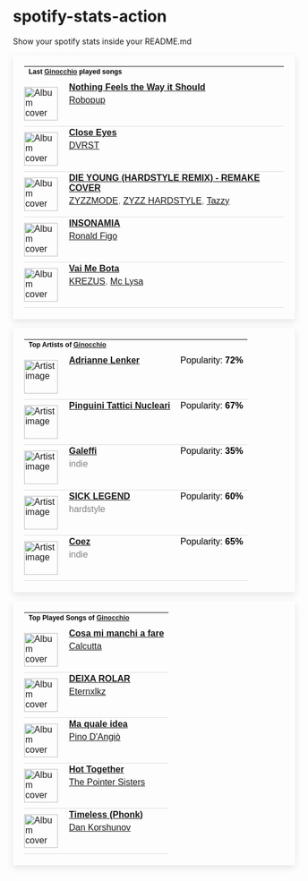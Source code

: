 # spotify-stats-action
Show your spotify stats inside your README.md

<!-- BEGIN SPOTIFY STATS: LAST PLAYED SONGS -->
<table style="border: none; padding: 20px; box-shadow: 0px 4px 12px rgba(0, 0, 0, 0.1); max-width: 100%; font-family: Arial, sans-serif;">
  <tr>
    <td colspan="3" style="padding-bottom: 10px;">
      <h4 style="margin: 0; font-size: 12px; color: black;">Last <a href="https://open.spotify.com/user/giuliotognetto00">Ginocchio</a> played songs</h4>
    </td>
  </tr>

  <!-- Begin song rows -->
  
  <tr style="border-bottom: 1px solid #ddd;">
    <td style="padding: 10px 10px 10px 0;">
      <img src="https://i.scdn.co/image/ab67616d0000b273eb82410279ee5486798f753e" href="https://open.spotify.com/track/534rmATC0GBzQ2fTDpNa7c" alt="Album cover" style="width: 60px; height: 60px;">
    </td>
    <td style="vertical-align: top; padding-left: 10px;">
      <p style="margin: 0; color: black;"><a href="https://open.spotify.com/track/534rmATC0GBzQ2fTDpNa7c"><strong>Nothing Feels the Way it Should</strong></a></p>
      <p style="margin: 5px 0 0 0; color: grey;"><a href="https://open.spotify.com/artist/29FwFqbM5JlAydGybJL1HJ">Robopup</a></p>
    </td>
  </tr>
  
  <tr style="border-bottom: 1px solid #ddd;">
    <td style="padding: 10px 10px 10px 0;">
      <img src="https://i.scdn.co/image/ab67616d0000b27311447aead485afd7c57aa042" href="https://open.spotify.com/track/3CLSHJv5aUROAN2vfOyCOh" alt="Album cover" style="width: 60px; height: 60px;">
    </td>
    <td style="vertical-align: top; padding-left: 10px;">
      <p style="margin: 0; color: black;"><a href="https://open.spotify.com/track/3CLSHJv5aUROAN2vfOyCOh"><strong>Close Eyes</strong></a></p>
      <p style="margin: 5px 0 0 0; color: grey;"><a href="https://open.spotify.com/artist/0XFgyr4jwM0MGeZZW0VzA5">DVRST</a></p>
    </td>
  </tr>
  
  <tr style="border-bottom: 1px solid #ddd;">
    <td style="padding: 10px 10px 10px 0;">
      <img src="https://i.scdn.co/image/ab67616d0000b273e9e9ec5c08a0bd129e210a09" href="https://open.spotify.com/track/4SUK8OvKge0hbApQ4YswiV" alt="Album cover" style="width: 60px; height: 60px;">
    </td>
    <td style="vertical-align: top; padding-left: 10px;">
      <p style="margin: 0; color: black;"><a href="https://open.spotify.com/track/4SUK8OvKge0hbApQ4YswiV"><strong>DIE YOUNG (HARDSTYLE REMIX) - REMAKE COVER</strong></a></p>
      <p style="margin: 5px 0 0 0; color: grey;"><a href="https://open.spotify.com/artist/0b4iy80Bqcg2Qbd1XeyRB8">ZYZZMODE</a>, <a href="https://open.spotify.com/artist/1MToCKholpDbeLDwDYtkyb">ZYZZ HARDSTYLE</a>, <a href="https://open.spotify.com/artist/1LbQ66B9mZIHGhjRu9fvKo">Tazzy</a></p>
    </td>
  </tr>
  
  <tr style="border-bottom: 1px solid #ddd;">
    <td style="padding: 10px 10px 10px 0;">
      <img src="https://i.scdn.co/image/ab67616d0000b273b21b175823da8ac8cf34dac3" href="https://open.spotify.com/track/5jRR9de75gD6zCzoRZkyKB" alt="Album cover" style="width: 60px; height: 60px;">
    </td>
    <td style="vertical-align: top; padding-left: 10px;">
      <p style="margin: 0; color: black;"><a href="https://open.spotify.com/track/5jRR9de75gD6zCzoRZkyKB"><strong>INSONAMIA</strong></a></p>
      <p style="margin: 5px 0 0 0; color: grey;"><a href="https://open.spotify.com/artist/5AOzeroMxe112GJoFnCcyG">Ronald Figo</a></p>
    </td>
  </tr>
  
  <tr style="border-bottom: 1px solid #ddd;">
    <td style="padding: 10px 10px 10px 0;">
      <img src="https://i.scdn.co/image/ab67616d0000b273562ebcdaf05bbf3b128c76a1" href="https://open.spotify.com/track/3QQjwMmvdWOzRpdvaQ0EkL" alt="Album cover" style="width: 60px; height: 60px;">
    </td>
    <td style="vertical-align: top; padding-left: 10px;">
      <p style="margin: 0; color: black;"><a href="https://open.spotify.com/track/3QQjwMmvdWOzRpdvaQ0EkL"><strong>Vai Me Bota</strong></a></p>
      <p style="margin: 5px 0 0 0; color: grey;"><a href="https://open.spotify.com/artist/6S1GI59Xa6ClqYBqASQxjq">KREZUS</a>, <a href="https://open.spotify.com/artist/6xnXWvVPKAOt7SY2bg38r7">Mc Lysa</a></p>
    </td>
  </tr>
  
  <!-- End song rows -->
</table>
<!-- END SPOTIFY STATS: LAST PLAYED SONGS -->

<!-- BEGIN SPOTIFY STATS: TOP ARTISTS -->
<table style="border: none; padding: 20px; box-shadow: 0px 4px 12px rgba(0, 0, 0, 0.1); max-width: 100%; font-family: Arial, sans-serif;">
  <tr>
    <td colspan="3" style="padding-bottom: 10px;">
      <h4 style="margin: 0; font-size: 12px; color: black;">Top Artists of <a href="https://open.spotify.com/user/giuliotognetto00">Ginocchio</a></h4>
    </td>
  </tr>

  <!-- Begin artist rows -->
  
  <tr style="border-bottom: 1px solid #ddd;">
    <td style="padding: 10px 10px 10px 0;">
      <img src="https://i.scdn.co/image/ab6761610000e5eb5a7d5278cf9deda53119028c" href="https://open.spotify.com/artist/4aKWmkWAKviFlyvHYPTNQY" alt="Artist image" style="width: 60px; height: 60px;">
    </td>
    <td style="vertical-align: top; padding-left: 10px;">
      <p style="margin: 0; color: black;"><a href="https://open.spotify.com/artist/4aKWmkWAKviFlyvHYPTNQY"><strong>Adrianne Lenker</strong></a></p>
      <p style="margin: 5px 0 0 0; color: grey;"></p>
    </td>
    <td style="vertical-align: top; padding-left: 10px;">
      <p style="margin: 0; color: black;">Popularity: <strong>72%</strong></p>
    </td>
  </tr>
  
  <tr style="border-bottom: 1px solid #ddd;">
    <td style="padding: 10px 10px 10px 0;">
      <img src="https://i.scdn.co/image/ab6761610000e5eb3b96cd66c6bf065f7b773a33" href="https://open.spotify.com/artist/6RdcIWVKYYzNzjQRd3oyHS" alt="Artist image" style="width: 60px; height: 60px;">
    </td>
    <td style="vertical-align: top; padding-left: 10px;">
      <p style="margin: 0; color: black;"><a href="https://open.spotify.com/artist/6RdcIWVKYYzNzjQRd3oyHS"><strong>Pinguini Tattici Nucleari</strong></a></p>
      <p style="margin: 5px 0 0 0; color: grey;"></p>
    </td>
    <td style="vertical-align: top; padding-left: 10px;">
      <p style="margin: 0; color: black;">Popularity: <strong>67%</strong></p>
    </td>
  </tr>
  
  <tr style="border-bottom: 1px solid #ddd;">
    <td style="padding: 10px 10px 10px 0;">
      <img src="https://i.scdn.co/image/ab6761610000e5eb01391af1ba52528655ed71cc" href="https://open.spotify.com/artist/6pTrxLsUwhhpJyrEeEr4Bh" alt="Artist image" style="width: 60px; height: 60px;">
    </td>
    <td style="vertical-align: top; padding-left: 10px;">
      <p style="margin: 0; color: black;"><a href="https://open.spotify.com/artist/6pTrxLsUwhhpJyrEeEr4Bh"><strong>Galeffi</strong></a></p>
      <p style="margin: 5px 0 0 0; color: grey;">indie</p>
    </td>
    <td style="vertical-align: top; padding-left: 10px;">
      <p style="margin: 0; color: black;">Popularity: <strong>35%</strong></p>
    </td>
  </tr>
  
  <tr style="border-bottom: 1px solid #ddd;">
    <td style="padding: 10px 10px 10px 0;">
      <img src="https://i.scdn.co/image/ab6761610000e5ebc29ee5bd25bcb741f9377b05" href="https://open.spotify.com/artist/3EYY5FwDkHEYLw5V86SAtl" alt="Artist image" style="width: 60px; height: 60px;">
    </td>
    <td style="vertical-align: top; padding-left: 10px;">
      <p style="margin: 0; color: black;"><a href="https://open.spotify.com/artist/3EYY5FwDkHEYLw5V86SAtl"><strong>SICK LEGEND</strong></a></p>
      <p style="margin: 5px 0 0 0; color: grey;">hardstyle</p>
    </td>
    <td style="vertical-align: top; padding-left: 10px;">
      <p style="margin: 0; color: black;">Popularity: <strong>60%</strong></p>
    </td>
  </tr>
  
  <tr style="border-bottom: 1px solid #ddd;">
    <td style="padding: 10px 10px 10px 0;">
      <img src="https://i.scdn.co/image/ab6761610000e5eb84f1202871531a5afcd31cdc" href="https://open.spotify.com/artist/5dXlc7MnpaTeUIsHLVe3n4" alt="Artist image" style="width: 60px; height: 60px;">
    </td>
    <td style="vertical-align: top; padding-left: 10px;">
      <p style="margin: 0; color: black;"><a href="https://open.spotify.com/artist/5dXlc7MnpaTeUIsHLVe3n4"><strong>Coez</strong></a></p>
      <p style="margin: 5px 0 0 0; color: grey;">indie</p>
    </td>
    <td style="vertical-align: top; padding-left: 10px;">
      <p style="margin: 0; color: black;">Popularity: <strong>65%</strong></p>
    </td>
  </tr>
  
  <!-- End artist rows -->
</table>
<!-- END SPOTIFY STATS: TOP ARTISTS -->

<!-- BEGIN SPOTIFY STATS: MOST PLAYED SONG -->
<table style="border: none; padding: 20px; box-shadow: 0px 4px 12px rgba(0, 0, 0, 0.1); max-width: 100%; font-family: Arial, sans-serif;">
  <tr>
    <td colspan="3" style="padding-bottom: 10px;">
      <h4 style="margin: 0; font-size: 12px; color: black;">Top Played Songs of <a href="https://open.spotify.com/user/giuliotognetto00">Ginocchio</a></h4>
    </td>
  </tr>

  <!-- Begin top songs rows -->
  
  <tr style="border-bottom: 1px solid #ddd;">
    <td style="padding: 10px 10px 10px 0;">
      <img src="https://i.scdn.co/image/ab67616d0000b2738417b499a1b885a9300a91eb" href="https://open.spotify.com/track/7L8cIUKXToCr6PV9hFoX3Q" alt="Album cover" style="width: 60px; height: 60px;">
    </td>
    <td style="vertical-align: top; padding-left: 10px;">
      <p style="margin: 0; color: black;"><a href="https://open.spotify.com/track/7L8cIUKXToCr6PV9hFoX3Q"><strong>Cosa mi manchi a fare</strong></a></p>
      <p style="margin: 5px 0 0 0; color: grey;"><a href="https://open.spotify.com/artist/582KhTHEVOONNQLmQ5612r">Calcutta </a></p>
    </td>
  </tr>
  
  <tr style="border-bottom: 1px solid #ddd;">
    <td style="padding: 10px 10px 10px 0;">
      <img src="https://i.scdn.co/image/ab67616d0000b273f8c9987765cd590630b7f760" href="https://open.spotify.com/track/33v2IZOj9mFdeKkNKUNsZg" alt="Album cover" style="width: 60px; height: 60px;">
    </td>
    <td style="vertical-align: top; padding-left: 10px;">
      <p style="margin: 0; color: black;"><a href="https://open.spotify.com/track/33v2IZOj9mFdeKkNKUNsZg"><strong>DEIXA ROLAR</strong></a></p>
      <p style="margin: 5px 0 0 0; color: grey;"><a href="https://open.spotify.com/artist/3Xd2WSaNywx5gn1pgRPFjF">Eternxlkz</a></p>
    </td>
  </tr>
  
  <tr style="border-bottom: 1px solid #ddd;">
    <td style="padding: 10px 10px 10px 0;">
      <img src="https://i.scdn.co/image/ab67616d0000b273cad8789bb4e3de4e81ece093" href="https://open.spotify.com/track/50f0mt35cIwwu3Krk7nS7b" alt="Album cover" style="width: 60px; height: 60px;">
    </td>
    <td style="vertical-align: top; padding-left: 10px;">
      <p style="margin: 0; color: black;"><a href="https://open.spotify.com/track/50f0mt35cIwwu3Krk7nS7b"><strong>Ma quale idea</strong></a></p>
      <p style="margin: 5px 0 0 0; color: grey;"><a href="https://open.spotify.com/artist/1uXGmHao7MMRBwCCncmyB6">Pino D'Angiò</a></p>
    </td>
  </tr>
  
  <tr style="border-bottom: 1px solid #ddd;">
    <td style="padding: 10px 10px 10px 0;">
      <img src="https://i.scdn.co/image/ab67616d0000b273592124b134716cc5896c6422" href="https://open.spotify.com/track/2KWhl75cqqKWEqTIHv1Zsd" alt="Album cover" style="width: 60px; height: 60px;">
    </td>
    <td style="vertical-align: top; padding-left: 10px;">
      <p style="margin: 0; color: black;"><a href="https://open.spotify.com/track/2KWhl75cqqKWEqTIHv1Zsd"><strong>Hot Together</strong></a></p>
      <p style="margin: 5px 0 0 0; color: grey;"><a href="https://open.spotify.com/artist/2kreKea2n96dXjcyAU9j5N">The Pointer Sisters</a></p>
    </td>
  </tr>
  
  <tr style="border-bottom: 1px solid #ddd;">
    <td style="padding: 10px 10px 10px 0;">
      <img src="https://i.scdn.co/image/ab67616d0000b2736c4aad362e179166098b3023" href="https://open.spotify.com/track/4u1DhaPiawdG1UpQXZAff1" alt="Album cover" style="width: 60px; height: 60px;">
    </td>
    <td style="vertical-align: top; padding-left: 10px;">
      <p style="margin: 0; color: black;"><a href="https://open.spotify.com/track/4u1DhaPiawdG1UpQXZAff1"><strong>Timeless (Phonk)</strong></a></p>
      <p style="margin: 5px 0 0 0; color: grey;"><a href="https://open.spotify.com/artist/538YHEukGawcsd20j66mMh">Dan Korshunov</a></p>
    </td>
  </tr>
  
  <!-- End top songs rows -->
</table>
<!-- END SPOTIFY STATS: MOST PLAYED SONG -->